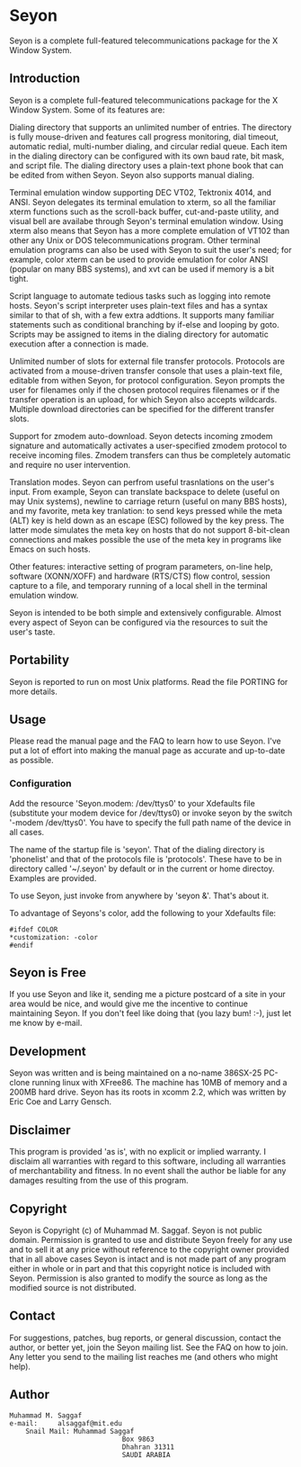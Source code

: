 # Seyon

Seyon is a complete full-featured telecommunications package for the X Window
System.

## Introduction

Seyon is a complete full-featured telecommunications package for the X Window
System. Some of its features are:

Dialing directory that supports an unlimited number of entries. The directory is
fully mouse-driven and features call progress monitoring, dial timeout,
automatic redial, multi-number dialing, and circular redial queue. Each item in
the dialing directory can be configured with its own baud rate, bit mask, and
script file. The dialing directory uses a plain-text phone book that can be
edited from withen Seyon. Seyon also supports manual dialing.

Terminal emulation window supporting DEC VT02, Tektronix 4014, and ANSI. Seyon
delegates its terminal emulation to xterm, so all the familiar xterm functions
such as the scroll-back buffer, cut-and-paste utility, and visual bell are
availabe through Seyon's terminal emulation window. Using xterm also means that
Seyon has a more complete emulation of VT102 than other any Unix or DOS
telecommunications program. Other terminal emulation programs can also be used
with Seyon to suit the user's need; for example, color xterm can be used to
provide emulation for color ANSI (popular on many BBS systems), and xvt can be
used if memory is a bit tight.

Script language to automate tedious tasks such as logging into remote hosts.
Seyon's script interpreter uses plain-text files and has a syntax similar to
that of sh, with a few extra addtions. It supports many familiar statements such
as conditional branching by if-else and looping by goto. Scripts may be assigned
to items in the dialing directory for automatic execution after a connection is
made.

Unlimited number of slots for external file transfer protocols. Protocols are
activated from a mouse-driven transfer console that uses a plain-text file,
editable from withen Seyon, for protocol configuration. Seyon prompts the user
for filenames only if the chosen protocol requires filenames or if the transfer
operation is an upload, for which Seyon also accepts wildcards. Multiple
download directories can be specified for the different transfer slots.

Support for zmodem auto-download. Seyon detects incoming zmodem signature and
automatically activates a user-specified zmodem protocol to receive incoming
files. Zmodem transfers can thus be completely automatic and require no user
intervention.

Translation modes. Seyon can perfrom useful trasnlations on the user's input.
From example, Seyon can translate backspace to delete (useful on may Unix
systems), newline to carriage return (useful on many BBS hosts), and my
favorite, meta key tranlation: to send keys pressed while the meta (ALT) key is
held down as an escape (ESC) followed by the key press. The latter mode
simulates the meta key on hosts that do not support 8-bit-clean connections and
makes possible the use of the meta key in programs like Emacs on such hosts.

Other features: interactive setting of program parameters, on-line help,
software (XONN/XOFF) and hardware (RTS/CTS) flow control, session capture to a
file, and temporary running of a local shell in the terminal emulation window.

Seyon is intended to be both simple and extensively configurable. Almost every
aspect of Seyon can be configured via the resources to suit the user's taste.

## Portability

Seyon is reported to run on most Unix platforms. Read the file PORTING for more
details.

## Usage

Please read the manual page and the FAQ to learn how to use Seyon. I've put a
lot of effort into making the manual page as accurate and up-to-date as
possible.

### Configuration

Add the resource 'Seyon.modem: /dev/ttys0' to your Xdefaults file (substitute
your modem device for /dev/ttys0) or invoke seyon by the switch '-modem
/dev/ttys0'. You have to specify the full path name of the device in all cases.

The name of the startup file is 'seyon'. That of the dialing directory is
'phonelist' and that of the protocols file is 'protocols'. These have to be in
directory called '~/.seyon' by default or in the current or home directoy.
Examples are provided.

To use Seyon, just invoke from anywhere by 'seyon &'. That's about it.

To advantage of Seyons's color, add the following to your Xdefaults file:

```text
#ifdef COLOR
*customization: -color
#endif
```

## Seyon is Free

If you use Seyon and like it, sending me a picture postcard of a site in your
area would be nice, and would give me the incentive to continue maintaining
Seyon. If you don't feel like doing that (you lazy bum! :-), just let me know by
e-mail.

## Development

Seyon was written and is being maintained on a no-name 386SX-25 PC-clone running
linux with XFree86. The machine has 10MB of memory and a 200MB hard drive. Seyon
has its roots in xcomm 2.2, which was written by Eric Coe and Larry Gensch.

## Disclaimer

This program is provided 'as is', with no explicit or implied warranty. I
disclaim all warranties with regard to this software, including all warranties
of merchantability and fitness. In no event shall the author be liable for any
damages resulting from the use of this program.

## Copyright

Seyon is Copyright (c) of Muhammad M. Saggaf. Seyon is not public domain.
Permission is granted to use and distribute Seyon freely for any use and to sell
it at any price without reference to the copyright owner provided that in all
above cases Seyon is intact and is not made part of any program either in whole
or in part and that this copyright notice is included with Seyon. Permission is
also granted to modify the source as long as the modified source is not
distributed.

## Contact

For suggestions, patches, bug reports, or general discussion, contact the
author, or better yet, join the Seyon mailing list. See the FAQ on how to join.
Any letter you send to the mailing list reaches me (and others who might help).

## Author

```text
Muhammad M. Saggaf
e-mail:     alsaggaf@mit.edu
    Snail Mail: Muhammad Saggaf
                            Box 9863
                            Dhahran 31311
                            SAUDI ARABIA
```
